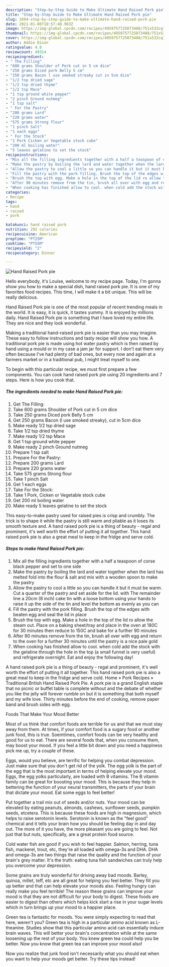 ```yaml
---
description: "Step-by-Step Guide to Make Ultimate Hand Raised Pork pie"
title: "Step-by-Step Guide to Make Ultimate Hand Raised Pork pie"
slug: 1694-step-by-step-guide-to-make-ultimate-hand-raised-pork-pie
date: 2021-01-06T10:57:40.963Z
image: https://img-global.cpcdn.com/recipes/4959757725073408/751x532cq70/hand-raised-pork-pie-recipe-main-photo.jpg
thumbnail: https://img-global.cpcdn.com/recipes/4959757725073408/751x532cq70/hand-raised-pork-pie-recipe-main-photo.jpg
cover: https://img-global.cpcdn.com/recipes/4959757725073408/751x532cq70/hand-raised-pork-pie-recipe-main-photo.jpg
author: Addie Dixon
ratingvalue: 4.8
reviewcount: 49314
recipeingredient:
- " The Filling"
- "600 grams Shoulder of Pork cut in 5 cm dice"
- "250 grams Diced pork Belly 5 cm"
- "250 grams Bacon l use smoked streaky cut in 5cm dice"
- "1/2 tsp dried sage"
- "1/2 tsp dried thyme"
- "1/2 tsp Mace"
- "1 tsp ground white pepper"
- "2 pinch Ground nutmeg"
- "1 tsp salt"
- " For the Pastry"
- "200 grams Lard"
- "220 grams water"
- "575 grams Strong flour"
- "1 pinch Salt"
- "1 each eggs"
- " For the Stock"
- "1 Pork Cicken or Vegetable stock cube"
- "200 ml boiling water"
- "5 leaves gelatine to set the stock"
recipeinstructions:
- "Mix all the filling ingredients together with a half a teaspoon of corse black pepper and set to one side"
- "Make the pastry by boiling the lard and water together when the lard has melted fold into the flour &amp; salt and mix with a wooden spoon to make the pastry"
- "Allow the pastry to cool a little so you can handle it but it must be warm. Cut a quarter of the pastry and set aside for the lid. with The remainder line a 20cm (8 inch) cake tin with a loose bottom using your hands to raise it up the side of the tin and level the bottom as evenly as you can"
- "Fill the pastry with the pork filling. Brush the top of the edges with beaten egg and seal the lid in place"
- "Brush the top with egg. Make a hole in the top of the lid ro allow the steam out. Place on a baking sheet/tray and place in the oven at 180C for 30 minutes then reduce to 150C and bake for a further 90 minutes"
- "After 90 minutes remove from the tin, brush all over with egg and return to the oven for a further 30 minutes until the pastry is a nice pale  gold"
- "When cooking has finished allow to cool. when cold add the stock with the gelatine through the hole in the top (a small funnel is very useful) and refrigerate overnight. Eat and enjoy the following day!"
categories:
- Recipe
tags:
- hand
- raised
- pork

katakunci: hand raised pork 
nutrition: 292 calories
recipecuisine: American
preptime: "PT25M"
cooktime: "PT55M"
recipeyield: "2"
recipecategory: Dinner

---
```



![Hand Raised Pork pie](https://img-global.cpcdn.com/recipes/4959757725073408/751x532cq70/hand-raised-pork-pie-recipe-main-photo.jpg)

Hello everybody, it's Louise, welcome to my recipe page. Today, I'm gonna show you how to make a special dish, hand raised pork pie. It is one of my favorites food recipes. This time, I will make it a bit unique. This will be really delicious.

Hand Raised Pork pie is one of the most popular of recent trending meals in the world. It is easy, it is quick, it tastes yummy. It is enjoyed by millions daily. Hand Raised Pork pie is something that I have loved my entire life. They are nice and they look wonderful.

Making a traditional hand-raised pork pie is easier than you may imagine. These easy to follow instructions and tasty recipe will show you how. A traditional pork pie is made using hot water pastry which is then raised by hand using a mould or in my case a jam jar for support. I don&#39;t eat them very often because I&#39;ve had plenty of bad ones, but every now and again at a farmers market or in a traditional pub, I might treat myself to one.


To begin with this particular recipe, we must first prepare a few components. You can cook hand raised pork pie using 20 ingredients and 7 steps. Here is how you cook that.

<!--inarticleads1-->

##### The ingredients needed to make Hand Raised Pork pie:

1. Get  The Filling:
1. Take 600 grams Shoulder of Pork cut in 5 cm dice
1. Take 250 grams Diced pork Belly 5 cm
1. Get 250 grams Bacon (l use smoked streaky), cut in 5cm dice
1. Make ready 1/2 tsp dried sage
1. Take 1/2 tsp dried thyme
1. Make ready 1/2 tsp Mace
1. Get 1 tsp ground white pepper
1. Make ready 2 pinch Ground nutmeg
1. Prepare 1 tsp salt
1. Prepare  For the Pastry:
1. Prepare 200 grams Lard
1. Prepare 220 grams water
1. Take 575 grams Strong flour
1. Take 1 pinch Salt
1. Get 1 each eggs
1. Take  For the Stock:
1. Take 1 Pork, Cicken or Vegetable stock cube
1. Get 200 ml boiling water
1. Make ready 5 leaves gelatine to set the stock


This easy-to-make pastry used for raised pies is crisp and crumbly. The trick is to shape it while the pastry is still warm and pliable as it loses its smooth texture and. A hand raised pork pie is a thing of beauty - regal and prominent, it&#39;s well worth the effort of putting it all together. This hand raised pork pie is also a great meal to keep in the fridge and serve cold. 

<!--inarticleads2-->

##### Steps to make Hand Raised Pork pie:

1. Mix all the filling ingredients together with a half a teaspoon of corse black pepper and set to one side
1. Make the pastry by boiling the lard and water together when the lard has melted fold into the flour &amp; salt and mix with a wooden spoon to make the pastry
1. Allow the pastry to cool a little so you can handle it but it must be warm. Cut a quarter of the pastry and set aside for the lid. with The remainder line a 20cm (8 inch) cake tin with a loose bottom using your hands to raise it up the side of the tin and level the bottom as evenly as you can
1. Fill the pastry with the pork filling. Brush the top of the edges with beaten egg and seal the lid in place
1. Brush the top with egg. Make a hole in the top of the lid ro allow the steam out. Place on a baking sheet/tray and place in the oven at 180C for 30 minutes then reduce to 150C and bake for a further 90 minutes
1. After 90 minutes remove from the tin, brush all over with egg and return to the oven for a further 30 minutes until the pastry is a nice pale  gold
1. When cooking has finished allow to cool. when cold add the stock with the gelatine through the hole in the top (a small funnel is very useful) and refrigerate overnight. Eat and enjoy the following day!


A hand raised pork pie is a thing of beauty - regal and prominent, it&#39;s well worth the effort of putting it all together. This hand raised pork pie is also a great meal to keep in the fridge and serve cold. Home » Pork Recipes » Traditional British Hand Raised Pork Pie. A pork pie is a grand English staple that no picnic or buffet table is complete without and the debate of whether you like the jelly will forever rumble on but it is something that both myself and my wife love. Thirty minutes before the end of cooking, remove paper band and brush sides with egg. 

Foods That Make Your Mood Better


Most of us think that comfort foods are terrible for us and that we must stay away from them. At times, if your comfort food is a sugary food or another junk food, this is true. Soemtimes, comfort foods can be very healthy and good for us to eat. There are several foods that, when you consume them, may boost your mood. If you feel a little bit down and you need a happiness pick me up, try a couple of these.

Eggs, would you believe, are terrific for helping you combat depression. Just make sure that you don't get rid of the yolk. The egg yolk is the part of the egg that is the most important in terms of helping elevate your mood. Eggs, the egg yolks particularly, are loaded with B vitamins. The B vitamin family can be great for boosting your mood. This is because they help in bettering the function of your neural transmitters, the parts of your brain that dictate your mood. Eat some eggs to feel better!

Put together a trail mix out of seeds and/or nuts. Your mood can be elevated by eating peanuts, almonds, cashews, sunflower seeds, pumpkin seeds, etcetera. This is because these foods are high in magnesium, which helps to raise serotonin levels. Serotonin is known as the "feel good" chemical and it tells your brain how you should be feeling day in and day out. The more of it you have, the more pleasant you are going to feel. Not just that but nuts, specifically, are a great protein food source.

Cold water fish are good if you wish to feel happier. Salmon, herring, tuna fish, mackerel, trout, etc, they're all loaded with omega-3s and DHA. DHA and omega-3s are two things that raise the quality and the function of your brain's grey matter. It's the truth: eating tuna fish sandwiches can truly help you overcome your depression. 

Some grains are truly wonderful for driving away bad moods. Barley, quinoa, millet, teff, etc are all great for helping you feel better. They fill you up better and that can help elevate your moods also. Feeling hungry can really make you feel terrible! The reason these grains can improve your mood is that they are not difficult for your body to digest. These foods are easier to digest than others which helps kick start a rise in your sugar levels which in turn brings up your mood to a happier place.

Green tea is fantastic for moods. You were simply expecting to read that here, weren't you? Green tea is high in a particular amino acid known as L-theanine. Studies show that this particular amino acid can essentially induce brain waves. This will better your brain's concentration while at the same loosening up the rest of your body. You knew green tea could help you be better. Now you know that green tea can improve your mood also!

Now you realize that junk food isn't necessarily what you should eat when you want to help your moods get better. Try  these tips  instead!

